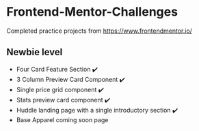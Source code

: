 # Frontend-Mentor-Challenges
Completed practice projects from https://www.frontendmentor.io/

## Newbie level
- Four Card Feature Section ✔️
- 3 Column Preview Card Component ✔️
- Single price grid component ✔️
- Stats preview card component ✔️
- Huddle landing page with a single introductory section ✔️ 
- Base Apparel coming soon page 

